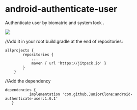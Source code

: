 # android-authenticate-user


Authenticate user by biomatric and system lock .

[![](https://jitpack.io/v/JuniorClone/android-authenticate-user.svg)](https://jitpack.io/#JuniorClone/android-authenticate-user)


//Add it in your root build.gradle at the end of repositories:

```
allprojects {
		repositories {
			...
			maven { url 'https://jitpack.io' }
		}
	}
  ```
  
 //Add the dependency
 
 ```
 dependencies {
	        implementation 'com.github.JuniorClone:android-authenticate-user:1.0.1'
	}
  ```
